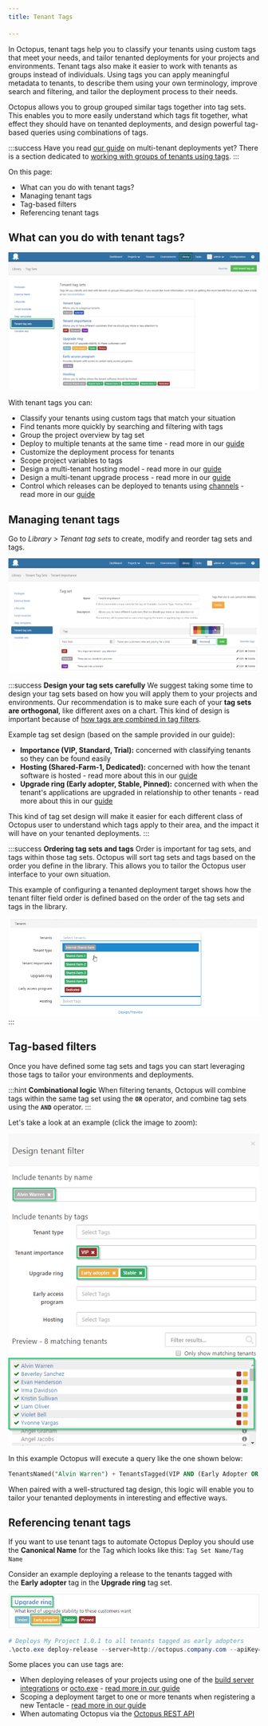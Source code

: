 ```yaml
---
title: Tenant Tags

---
```



In Octopus, tenant tags help you to classify your tenants using custom tags that meet your needs, and tailor tenanted deployments for your projects and environments. Tenant tags also make it easier to work with tenants as groups instead of individuals. Using tags you can apply meaningful metadata to tenants, to describe them using your own terminology, improve search and filtering, and tailor the deployment process to their needs.


Octopus allows you to group grouped similar tags together into tag sets. This enables you to more easily understand which tags fit together, what effect they should have on tenanted deployments, and design powerful tag-based queries using combinations of tags.

:::success
Have you read [our guide](/docs/home/guides/multi-tenant-deployments/multi-tenant-deployment-guide.md) on multi-tenant deployments yet? There is a section dedicated to [working with groups of tenants using tags](/docs/home/guides/multi-tenant-deployments/multi-tenant-deployment-guide/working-with-groups-of-tenants-using-tags.md).
:::


On this page:


- What can you do with tenant tags?
- Managing tenant tags
- Tag-based filters
- Referencing tenant tags

## What can you do with tenant tags?


![](/docs/images/5670003/5865643.png)


With tenant tags you can:

- Classify your tenants using custom tags that match your situation
- Find tenants more quickly by searching and filtering with tags
- Group the project overview by tag set
- Deploy to multiple tenants at the same time - read more in our [guide](/docs/home/guides/multi-tenant-deployments/multi-tenant-deployment-guide/designing-a-multi-tenant-upgrade-process.md)
- Customize the deployment process for tenants
- Scope project variables to tags
- Design a multi-tenant hosting model - read more in our [guide](/docs/home/guides/multi-tenant-deployments/multi-tenant-deployment-guide/designing-a-multi-tenant-hosting-model.md)
- Design a multi-tenant upgrade process - read more in our [guide](/docs/home/guides/multi-tenant-deployments/multi-tenant-deployment-guide/designing-a-multi-tenant-upgrade-process.md)
- Control which releases can be deployed to tenants using [channels](/docs/home/key-concepts/projects/channels.md) - read more in our [guide](/docs/home/guides/multi-tenant-deployments/multi-tenant-deployment-guide/designing-a-multi-tenant-upgrade-process.md)


## Managing tenant tags


Go to *Library > Tenant tag sets* to create, modify and reorder tag sets and tags.


![](/docs/images/5670003/5865644.png)

:::success
**Design your tag sets carefully**
We suggest taking some time to design your tag sets based on how you will apply them to your projects and environments. Our recommendation is to make sure each of your **tag sets are orthogonal**, like different axes on a chart. This kind of design is important because of [how tags are combined in tag filters](/docs/home/key-concepts/tenants/tenant-tags.md).


Example tag set design (based on the sample provided in our guide):

- **Importance (VIP, Standard, Trial):** concerned with classifying tenants so they can be found easily
- **Hosting (Shared-Farm-1, Dedicated):** concerned with how the tenant software is hosted - read more about this in our [guide](/docs/home/guides/multi-tenant-deployments/multi-tenant-deployment-guide/designing-a-multi-tenant-hosting-model.md)
- **Upgrade ring (Early adopter, Stable, Pinned):** concerned with when the tenant's applications are upgraded in relationship to other tenants - read more about this in our [guide](/docs/home/guides/multi-tenant-deployments/multi-tenant-deployment-guide/designing-a-multi-tenant-upgrade-process.md)



This kind of tag set design will make it easier for each different class of Octopus user to understand which tags apply to their area, and the impact it will have on your tenanted deployments.
:::

:::success
**Ordering tag sets and tags**
Order is important for tag sets, and tags within those tag sets. Octopus will sort tag sets and tags based on the order you define in the library. This allows you to tailor the Octopus user interface to your own situation.


This example of configuring a tenanted deployment target shows how the tenant filter field order is defined based on the order of the tag sets and tags in the library.


![](/docs/images/5670003/5865645.png)
:::

## Tag-based filters


Once you have defined some tag sets and tags you can start leveraging those tags to tailor your environments and deployments.

:::hint
**Combinational logic**
When filtering tenants, Octopus will combine tags within the same tag set using the **`OR`** operator, and combine tag sets using the **`AND`** operator.
:::


Let's take a look at an example (click the image to zoom):


![](/docs/images/5670003/5865646.png)


In this example Octopus will execute a query like the one shown below:

```sql
TenantsNamed("Alvin Warren") + TenantsTagged(VIP AND (Early Adopter OR Stable))
```


When paired with a well-structured tag design, this logic will enable you to tailor your tenanted deployments in interesting and effective ways.

## Referencing tenant tags


If you want to use tenant tags to automate Octopus Deploy you should use the **Canonical Name** for the Tag which looks like this: `Tag Set Name/Tag Name`


Consider an example deploying a release to the tenants tagged with the **Early adopter** tag in the **Upgrade ring** tag set.


![](/docs/images/5670003/5865679.png)

```powershell
# Deploys My Project 1.0.1 to all tenants tagged as early adopters
.\octo.exe deploy-release --server=http://octopus.company.com --apiKey=API-1234567890123456 --project="My Project" --version="1.0.1" --tenantTag="Upgrade ring/Early adopter"
```


Some places you can use tags are:

- When deploying releases of your projects using one of the [build server integrations](/docs/home/api-and-integration.md) or [octo.exe](/docs/home/api-and-integration/octo.exe-command-line/deploying-releases.md) - [read more in our guide](/docs/home/guides/multi-tenant-deployments/multi-tenant-deployment-guide/deploying-a-simple-multi-tenant-project.md)
- Scoping a deployment target to one or more tenants when registering a new Tentacle - [read more in our guide](/docs/home/guides/multi-tenant-deployments/multi-tenant-deployment-guide/designing-a-multi-tenant-hosting-model.md)
- When automating Octopus via the [Octopus REST API](/docs/home/api-and-integration/octopus-rest-api.md)
